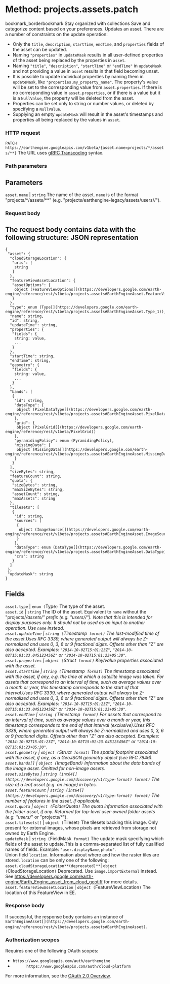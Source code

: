  
#  Method: projects.assets.patch 
bookmark_borderbookmark Stay organized with collections  Save and categorize content based on your preferences. 
Updates an asset. There are a number of constraints on the update operation:
  * Only the `title`, `description`, `startTime`, `endTime`, and `properties` fields of the asset can be updated.
  * Naming `"properties"` in `updateMask` results in all user-defined properties of the asset being replaced by the properties in `asset`.
  * Naming `"title"`, `"description"`, `"startTime"` or `"endTime"` in `updateMask` and not providing a value in `asset` results in that field becoming unset.
  * It is possible to update individual properties by naming them in `updateMask`, like `"properties.my_property_name"`. The property's value will be set to the corresponding value from `asset.properties`. If there is no corresponding value in `asset.properties`, or if there is a value but it is a `NullValue`, the property will be deleted from the asset.
  * Properties can be set only to string or number values, or deleted by specifying a `NullValue`.
  * Supplying an empty `updateMask` will result in the asset's timestamps and properties all being replaced by the values in `asset`.


### HTTP request
`PATCH https://earthengine.googleapis.com/v1beta/{asset.name=projects/*/assets/**}`
The URL uses [gRPC Transcoding](https://google.aip.dev/127) syntax.
### Path parameters
Parameters  
---  
`asset.name` |  `string` The name of the asset. `name` is of the format "projects/*/assets/**" (e.g. "projects/earthengine-legacy/assets/users//").  
### Request body
The request body contains data with the following structure:
JSON representation  
---  
```
{
 "asset": {
  "cloudStorageLocation": {
   "uris": [
    string
   ]
  },
  "featureViewAssetLocation": {
   "assetOptions": {
    object (FeatureViewOptions[](https://developers.google.com/earth-engine/reference/rest/v1beta/projects.assets#EarthEngineAsset.FeatureViewOptions))
   }
  },
  "type": enum (Type[](https://developers.google.com/earth-engine/reference/rest/v1beta/projects.assets#EarthEngineAsset.Type_1)),
  "name": string,
  "id": string,
  "updateTime": string,
  "properties": {
   "fields": {
    string: value,
    ...
   }
  },
  "startTime": string,
  "endTime": string,
  "geometry": {
   "fields": {
    string: value,
    ...
   }
  },
  "bands": [
   {
    "id": string,
    "dataType": {
     object (PixelDataType[](https://developers.google.com/earth-engine/reference/rest/v1beta/projects.assets#EarthEngineAsset.PixelDataType))
    },
    "grid": {
     object (PixelGrid[](https://developers.google.com/earth-engine/reference/rest/v1beta/PixelGrid))
    },
    "pyramidingPolicy": enum (PyramidingPolicy),
    "missingData": {
     object (MissingData[](https://developers.google.com/earth-engine/reference/rest/v1beta/projects.assets#EarthEngineAsset.MissingData))
    }
   }
  ],
  "sizeBytes": string,
  "featureCount": string,
  "quota": {
   "sizeBytes": string,
   "maxSizeBytes": string,
   "assetCount": string,
   "maxAssets": string
  },
  "tilesets": [
   {
    "id": string,
    "sources": [
     {
      object (ImageSource[](https://developers.google.com/earth-engine/reference/rest/v1beta/projects.assets#EarthEngineAsset.ImageSource))
     }
    ],
    "dataType": enum (DataType[](https://developers.google.com/earth-engine/reference/rest/v1beta/projects.assets#EarthEngineAsset.DataType)),
    "crs": string
   }
  ]
 },
 "updateMask": string
}
```
  
Fields  
---  
`asset.type` |  `enum (`Type[](https://developers.google.com/earth-engine/reference/rest/v1beta/projects.assets#EarthEngineAsset.Type_1)`)` The type of the asset.  
`asset.id` |  `string` The ID of the asset. Equivalent to `name` without the "projects/*/assets/" prefix (e.g. "users//"). Note that this is intended for display purposes only. It should not be used as an input to another operation. Use `name` instead.  
`asset.updateTime` |  `string (`Timestamp[](https://protobuf.dev/reference/protobuf/google.protobuf/#timestamp)` format)` The last-modified time of the asset.Uses RFC 3339, where generated output will always be Z-normalized and uses 0, 3, 6 or 9 fractional digits. Offsets other than "Z" are also accepted. Examples: `"2014-10-02T15:01:23Z"`, `"2014-10-02T15:01:23.045123456Z"` or `"2014-10-02T15:01:23+05:30"`.  
`asset.properties` |  `object (`Struct[](https://protobuf.dev/reference/protobuf/google.protobuf/#struct)` format)` Key/value properties associated with the asset.  
`asset.startTime` |  `string (`Timestamp[](https://protobuf.dev/reference/protobuf/google.protobuf/#timestamp)` format)` The timestamp associated with the asset, if any, e.g. the time at which a satellite image was taken. For assets that correspond to an interval of time, such as average values over a month or year, this timestamp corresponds to the start of that interval.Uses RFC 3339, where generated output will always be Z-normalized and uses 0, 3, 6 or 9 fractional digits. Offsets other than "Z" are also accepted. Examples: `"2014-10-02T15:01:23Z"`, `"2014-10-02T15:01:23.045123456Z"` or `"2014-10-02T15:01:23+05:30"`.  
`asset.endTime` |  `string (`Timestamp[](https://protobuf.dev/reference/protobuf/google.protobuf/#timestamp)` format)` For assets that correspond to an interval of time, such as average values over a month or year, this timestamp corresponds to the end of that interval (exclusive).Uses RFC 3339, where generated output will always be Z-normalized and uses 0, 3, 6 or 9 fractional digits. Offsets other than "Z" are also accepted. Examples: `"2014-10-02T15:01:23Z"`, `"2014-10-02T15:01:23.045123456Z"` or `"2014-10-02T15:01:23+05:30"`.  
`asset.geometry` |  `object (`Struct[](https://protobuf.dev/reference/protobuf/google.protobuf/#struct)` format)` The spatial footprint associated with the asset, if any, as a GeoJSON geometry object (see RFC 7946).  
`asset.bands[]` |  `object (`ImageBand[](https://developers.google.com/earth-engine/reference/rest/v1beta/projects.assets#EarthEngineAsset.ImageBand)`)` Information about the data bands of the image asset. Omitted for non-image assets.  
`asset.sizeBytes` |  `string (int64[](https://developers.google.com/discovery/v1/type-format) format)` The size of a leaf asset (e.g. an image) in bytes.  
`asset.featureCount` |  `string (int64[](https://developers.google.com/discovery/v1/type-format) format)` The number of features in the asset, if applicable.  
`asset.quota` |  `object (`FolderQuota[](https://developers.google.com/earth-engine/reference/rest/v1beta/projects.assets#EarthEngineAsset.FolderQuota)`)` The quota information associated with the folder asset, if any. Returned for top-level user-owned folder assets (e.g. "users/*" or "projects/*").  
`asset.tilesets[]` |  `object (`Tileset[](https://developers.google.com/earth-engine/reference/rest/v1beta/projects.assets#EarthEngineAsset.Tileset)`)` The tilesets backing this image. Only present for external images, whose pixels are retrieved from storage not owned by Earth Engine.  
`updateMask` |  `string (`FieldMask[](https://protobuf.dev/reference/protobuf/google.protobuf/#field-mask)` format)` The update mask specifying which fields of the asset to update.This is a comma-separated list of fully qualified names of fields. Example: `"user.displayName,photo"`.  
Union field `location`. Information about where and how the raster tiles are stored. `location` can be only one of the following:  
`asset.cloudStorageLocation**(deprecated)**`|  `object (`CloudStorageLocation[](https://developers.google.com/earth-engine/reference/rest/v1beta/projects.assets#EarthEngineAsset.CloudStorageLocation)`)` Deprecated. Use `image.importExternal` instead. See <https://developers.google.com/earth-engine/Earth_Engine_asset_from_cloud_geotiff> for more details.  
`asset.featureViewAssetLocation` |  `object (`FeatureViewLocation[](https://developers.google.com/earth-engine/reference/rest/v1beta/projects.assets#EarthEngineAsset.FeatureViewLocation)`)` The location of this FeatureView in EE.  
### Response body
If successful, the response body contains an instance of `EarthEngineAsset[](https://developers.google.com/earth-engine/reference/rest/v1beta/projects.assets#EarthEngineAsset)`.
### Authorization scopes
Requires one of the following OAuth scopes:
  * `https://www.googleapis.com/auth/earthengine`
  * `      https://www.googleapis.com/auth/cloud-platform`


For more information, see the [OAuth 2.0 Overview](https://developers.google.com/identity/protocols/OAuth2).

